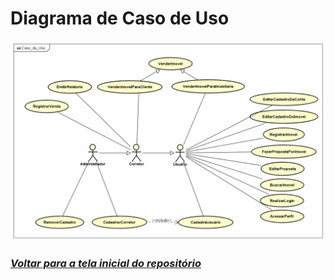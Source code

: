 # Diagrama de Caso de Uso

![](./Caso_de_Uso.png)

### _[Voltar para a tela inicial do repositório](https://github.com/Sergiorezende22/QuickSell)_